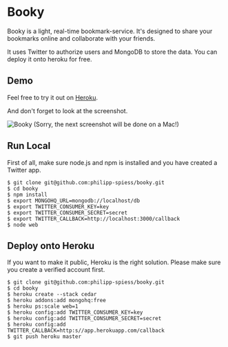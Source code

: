 # Booky #

Booky is a light, real-time bookmark-service. It's designed to share your bookmarks online and collaborate with your friends.

It uses Twitter to authorize users and MongoDB to store the data. You can deploy it onto heroku for free.

## Demo ##

Feel free to try it out on [Heroku](https://booky.herokuapp.com). 

And don't forget to look at the screenshot.

![Booky](http://dl.dropbox.com/u/16019885/booky.PNG)
(Sorry, the next screenshot will be done on a Mac!)

## Run Local ##

First of all, make sure node.js and npm is installed and you have created a Twitter app.

    $ git clone git@github.com:philipp-spiess/booky.git
    $ cd booky
    $ npm install
    $ export MONGOHQ_URL=mongodb://localhost/db
    $ export TWITTER_CONSUMER_KEY=key
    $ export TWITTER_CONSUMER_SECRET=secret
    $ export TWITTER_CALLBACK=http://localhost:3000/callback
    $ node web

## Deploy onto Heroku ##

If you want to make it public, Heroku is the right solution. Please make sure you create a verified account first.

    $ git clone git@github.com:philipp-spiess/booky.git
    $ cd booky
    $ heroku create --stack cedar
    $ heroku addons:add mongohq:free
    $ heroku ps:scale web=1
    $ heroku config:add TWITTER_CONSUMER_KEY=key
    $ heroku config:add TWITTER_CONSUMER_SECRET=secret
    $ heroku config:add TWITTER_CALLBACK=http:s//app.herokuapp.com/callback
    $ git push heroku master



    